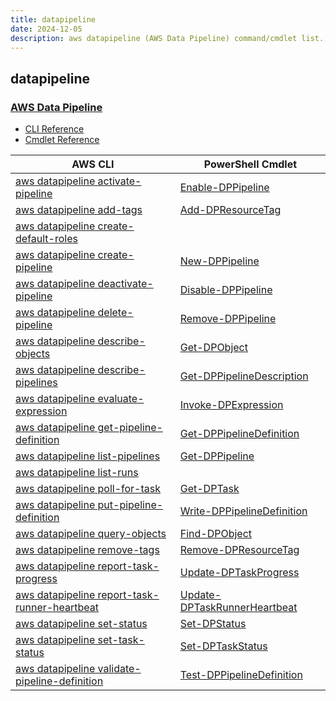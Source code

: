 ```yaml
---
title: datapipeline
date: 2024-12-05
description: aws datapipeline (AWS Data Pipeline) command/cmdlet list.
---
```


## datapipeline

### [AWS Data Pipeline](https://aws.amazon.com/datapipeline/)

* [CLI Reference](https://awscli.amazonaws.com/v2/documentation/api/latest/reference/datapipeline/index.html)
* [Cmdlet Reference](https://docs.aws.amazon.com/powershell/latest/reference/items/AWS_Data_Pipeline_cmdlets.html)

|AWS CLI|PowerShell Cmdlet|
|----|----|
|[aws datapipeline activate-pipeline](https://awscli.amazonaws.com/v2/documentation/api/latest/reference/datapipeline/activate-pipeline.html)|[Enable-DPPipeline](https://docs.aws.amazon.com/powershell/latest/reference/items/Enable-DPPipeline.html)|
|[aws datapipeline add-tags](https://awscli.amazonaws.com/v2/documentation/api/latest/reference/datapipeline/add-tags.html)|[Add-DPResourceTag](https://docs.aws.amazon.com/powershell/latest/reference/items/Add-DPResourceTag.html)|
|[aws datapipeline create-default-roles](https://awscli.amazonaws.com/v2/documentation/api/latest/reference/datapipeline/create-default-roles.html)||
|[aws datapipeline create-pipeline](https://awscli.amazonaws.com/v2/documentation/api/latest/reference/datapipeline/create-pipeline.html)|[New-DPPipeline](https://docs.aws.amazon.com/powershell/latest/reference/items/New-DPPipeline.html)|
|[aws datapipeline deactivate-pipeline](https://awscli.amazonaws.com/v2/documentation/api/latest/reference/datapipeline/deactivate-pipeline.html)|[Disable-DPPipeline](https://docs.aws.amazon.com/powershell/latest/reference/items/Disable-DPPipeline.html)|
|[aws datapipeline delete-pipeline](https://awscli.amazonaws.com/v2/documentation/api/latest/reference/datapipeline/delete-pipeline.html)|[Remove-DPPipeline](https://docs.aws.amazon.com/powershell/latest/reference/items/Remove-DPPipeline.html)|
|[aws datapipeline describe-objects](https://awscli.amazonaws.com/v2/documentation/api/latest/reference/datapipeline/describe-objects.html)|[Get-DPObject](https://docs.aws.amazon.com/powershell/latest/reference/items/Get-DPObject.html)|
|[aws datapipeline describe-pipelines](https://awscli.amazonaws.com/v2/documentation/api/latest/reference/datapipeline/describe-pipelines.html)|[Get-DPPipelineDescription](https://docs.aws.amazon.com/powershell/latest/reference/items/Get-DPPipelineDescription.html)|
|[aws datapipeline evaluate-expression](https://awscli.amazonaws.com/v2/documentation/api/latest/reference/datapipeline/evaluate-expression.html)|[Invoke-DPExpression](https://docs.aws.amazon.com/powershell/latest/reference/items/Invoke-DPExpression.html)|
|[aws datapipeline get-pipeline-definition](https://awscli.amazonaws.com/v2/documentation/api/latest/reference/datapipeline/get-pipeline-definition.html)|[Get-DPPipelineDefinition](https://docs.aws.amazon.com/powershell/latest/reference/items/Get-DPPipelineDefinition.html)|
|[aws datapipeline list-pipelines](https://awscli.amazonaws.com/v2/documentation/api/latest/reference/datapipeline/list-pipelines.html)|[Get-DPPipeline](https://docs.aws.amazon.com/powershell/latest/reference/items/Get-DPPipeline.html)|
|[aws datapipeline list-runs](https://awscli.amazonaws.com/v2/documentation/api/latest/reference/datapipeline/list-runs.html)||
|[aws datapipeline poll-for-task](https://awscli.amazonaws.com/v2/documentation/api/latest/reference/datapipeline/poll-for-task.html)|[Get-DPTask](https://docs.aws.amazon.com/powershell/latest/reference/items/Get-DPTask.html)|
|[aws datapipeline put-pipeline-definition](https://awscli.amazonaws.com/v2/documentation/api/latest/reference/datapipeline/put-pipeline-definition.html)|[Write-DPPipelineDefinition](https://docs.aws.amazon.com/powershell/latest/reference/items/Write-DPPipelineDefinition.html)|
|[aws datapipeline query-objects](https://awscli.amazonaws.com/v2/documentation/api/latest/reference/datapipeline/query-objects.html)|[Find-DPObject](https://docs.aws.amazon.com/powershell/latest/reference/items/Find-DPObject.html)|
|[aws datapipeline remove-tags](https://awscli.amazonaws.com/v2/documentation/api/latest/reference/datapipeline/remove-tags.html)|[Remove-DPResourceTag](https://docs.aws.amazon.com/powershell/latest/reference/items/Remove-DPResourceTag.html)|
|[aws datapipeline report-task-progress](https://awscli.amazonaws.com/v2/documentation/api/latest/reference/datapipeline/report-task-progress.html)|[Update-DPTaskProgress](https://docs.aws.amazon.com/powershell/latest/reference/items/Update-DPTaskProgress.html)|
|[aws datapipeline report-task-runner-heartbeat](https://awscli.amazonaws.com/v2/documentation/api/latest/reference/datapipeline/report-task-runner-heartbeat.html)|[Update-DPTaskRunnerHeartbeat](https://docs.aws.amazon.com/powershell/latest/reference/items/Update-DPTaskRunnerHeartbeat.html)|
|[aws datapipeline set-status](https://awscli.amazonaws.com/v2/documentation/api/latest/reference/datapipeline/set-status.html)|[Set-DPStatus](https://docs.aws.amazon.com/powershell/latest/reference/items/Set-DPStatus.html)|
|[aws datapipeline set-task-status](https://awscli.amazonaws.com/v2/documentation/api/latest/reference/datapipeline/set-task-status.html)|[Set-DPTaskStatus](https://docs.aws.amazon.com/powershell/latest/reference/items/Set-DPTaskStatus.html)|
|[aws datapipeline validate-pipeline-definition](https://awscli.amazonaws.com/v2/documentation/api/latest/reference/datapipeline/validate-pipeline-definition.html)|[Test-DPPipelineDefinition](https://docs.aws.amazon.com/powershell/latest/reference/items/Test-DPPipelineDefinition.html)|

